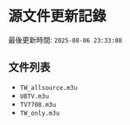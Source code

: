 # 源文件更新記錄

最後更新時間: `2025-08-06 23:33:08`

## 文件列表
- `TW_allsource.m3u`
- `UBTV.m3u`
- `TV7708.m3u`
- `TW_only.m3u`
